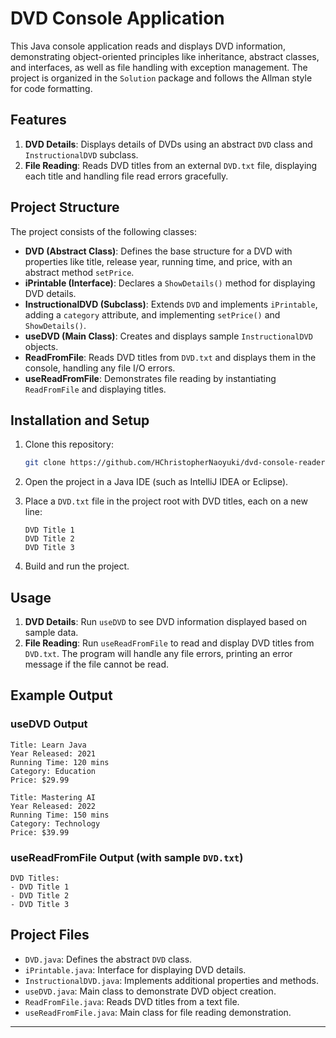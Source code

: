 # DVD Console Application

This Java console application reads and displays DVD information, demonstrating object-oriented principles like inheritance, abstract classes, and interfaces, as well as file handling with exception management. The project is organized in the `Solution` package and follows the Allman style for code formatting.

## Features

1. **DVD Details**: Displays details of DVDs using an abstract `DVD` class and `InstructionalDVD` subclass.
2. **File Reading**: Reads DVD titles from an external `DVD.txt` file, displaying each title and handling file read errors gracefully.

## Project Structure

The project consists of the following classes:

- **DVD (Abstract Class)**: Defines the base structure for a DVD with properties like title, release year, running time, and price, with an abstract method `setPrice`.
- **iPrintable (Interface)**: Declares a `ShowDetails()` method for displaying DVD details.
- **InstructionalDVD (Subclass)**: Extends `DVD` and implements `iPrintable`, adding a `category` attribute, and implementing `setPrice()` and `ShowDetails()`.
- **useDVD (Main Class)**: Creates and displays sample `InstructionalDVD` objects.
- **ReadFromFile**: Reads DVD titles from `DVD.txt` and displays them in the console, handling any file I/O errors.
- **useReadFromFile**: Demonstrates file reading by instantiating `ReadFromFile` and displaying titles.

## Installation and Setup

1. Clone this repository:
   ```bash
   git clone https://github.com/HChristopherNaoyuki/dvd-console-reader.git
   ```

2. Open the project in a Java IDE (such as IntelliJ IDEA or Eclipse).

3. Place a `DVD.txt` file in the project root with DVD titles, each on a new line:
   ```
   DVD Title 1
   DVD Title 2
   DVD Title 3
   ```

4. Build and run the project.

## Usage

1. **DVD Details**: Run `useDVD` to see DVD information displayed based on sample data.
2. **File Reading**: Run `useReadFromFile` to read and display DVD titles from `DVD.txt`. The program will handle any file errors, printing an error message if the file cannot be read.

## Example Output

### useDVD Output

```
Title: Learn Java
Year Released: 2021
Running Time: 120 mins
Category: Education
Price: $29.99

Title: Mastering AI
Year Released: 2022
Running Time: 150 mins
Category: Technology
Price: $39.99
```

### useReadFromFile Output (with sample `DVD.txt`)

```
DVD Titles:
- DVD Title 1
- DVD Title 2
- DVD Title 3
```

## Project Files

- `DVD.java`: Defines the abstract `DVD` class.
- `iPrintable.java`: Interface for displaying DVD details.
- `InstructionalDVD.java`: Implements additional properties and methods.
- `useDVD.java`: Main class to demonstrate DVD object creation.
- `ReadFromFile.java`: Reads DVD titles from a text file.
- `useReadFromFile.java`: Main class for file reading demonstration. 

---
